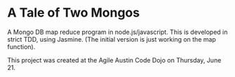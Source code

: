 A Tale of Two Mongos
====================

A Mongo DB map reduce program in node.js/javascript.  This is developed in strict TDD, using Jasmine.  (The initial version is just working on the map function).

This project was created at the Agile Austin Code Dojo on Thursday, June 21.
